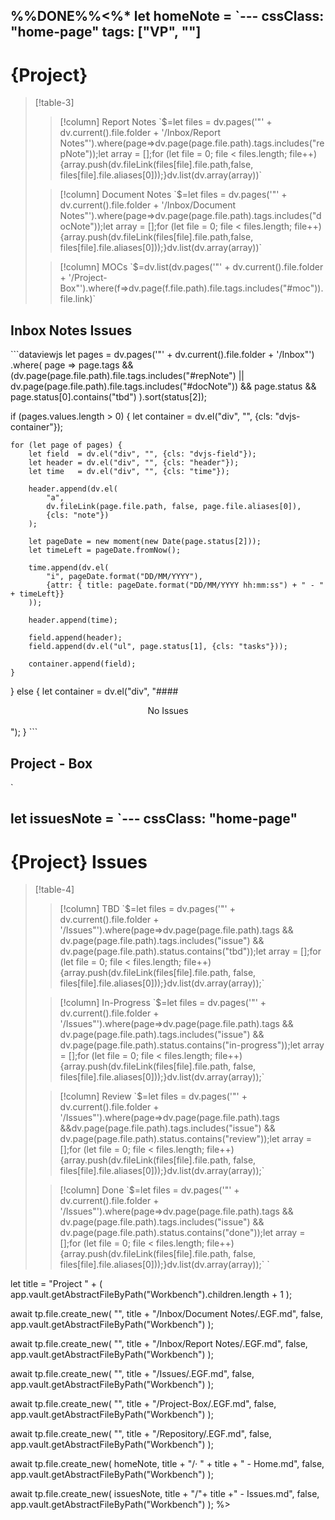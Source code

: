 %%DONE%%<%*
let homeNote = `---
cssClass: "home-page"
tags: ["VP", ""]
---

# {Project}

> [!table-3]
>
> > [!column] Report Notes
> > \`$=let files = dv.pages('"' + dv.current().file.folder + '/Inbox/Report Notes"').where(page=>dv.page(page.file.path).tags.includes("repNote"));let array = [];for (let file = 0; file < files.length; file++) {array.push(dv.fileLink(files[file].file.path,false, files[file].file.aliases[0]));}dv.list(dv.array(array))\`
>
> > [!column] Document Notes
> > \`$=let files = dv.pages('"' + dv.current().file.folder + '/Inbox/Document Notes"').where(page=>dv.page(page.file.path).tags.includes("docNote"));let array = [];for (let file = 0; file < files.length; file++) {array.push(dv.fileLink(files[file].file.path,false, files[file].file.aliases[0]));}dv.list(dv.array(array))\`
>
> > [!column] MOCs
> > \`$=dv.list(dv.pages('"' + dv.current().file.folder + '/Project-Box"').where(f=>dv.page(f.file.path).file.tags.includes("#moc")).file.link)\`

## Inbox Notes Issues

\`\`\`dataviewjs
let pages = dv.pages('"' + dv.current().file.folder + '/Inbox"')
	.where(
		page => page.tags && 
		(dv.page(page.file.path).file.tags.includes("#repNote") || 
		dv.page(page.file.path).file.tags.includes("#docNote")) &&
		page.status &&
		page.status[0].contains("tbd")
	).sort(status[2]);

if (pages.values.length > 0) {
	let container = dv.el("div", "", {cls: "dvjs-container"});
	
	for (let page of pages) {
		let field  = dv.el("div", "", {cls: "dvjs-field"});
		let header = dv.el("div", "", {cls: "header"});
		let time   = dv.el("div", "", {cls: "time"});
	
		header.append(dv.el(
			"a",
			dv.fileLink(page.file.path, false, page.file.aliases[0]),
			{cls: "note"})
		);
	
		let pageDate = new moment(new Date(page.status[2]));
		let timeLeft = pageDate.fromNow();
		
		time.append(dv.el(
			"i", pageDate.format("DD/MM/YYYY"),
			{attr: { title: pageDate.format("DD/MM/YYYY hh:mm:ss") + " - " + timeLeft}}
		));
	
		header.append(time);
	
		field.append(header);
		field.append(dv.el("ul", page.status[1], {cls: "tasks"}));
		
		container.append(field);
	}
} else {
	let container = dv.el("div", "#### <center>No Issues</center><br>");
}
\`\`\`

## Project - Box
`

let issuesNote = `---
cssClass: "home-page"
---

# {Project} Issues

> [!table-4]
> 
> > [!column] TBD
> > \`$=let files = dv.pages('"' + dv.current().file.folder + '/Issues"').where(page=>dv.page(page.file.path).tags && dv.page(page.file.path).tags.includes("issue") && dv.page(page.file.path).status.contains("tbd"));let array = [];for (let file = 0; file < files.length; file++) {array.push(dv.fileLink(files[file].file.path, false, files[file].file.aliases[0]));}dv.list(dv.array(array));\`
> 
> > [!column] In-Progress
> > \`$=let files = dv.pages('"' + dv.current().file.folder + '/Issues"').where(page=>dv.page(page.file.path).tags && dv.page(page.file.path).tags.includes("issue") && dv.page(page.file.path).status.contains("in-progress"));let array = [];for (let file = 0; file < files.length; file++) {array.push(dv.fileLink(files[file].file.path, false, files[file].file.aliases[0]));}dv.list(dv.array(array));\`
>
> > [!column] Review
> > \`$=let files = dv.pages('"' + dv.current().file.folder + '/Issues"').where(page=>dv.page(page.file.path).tags &&dv.page(page.file.path).tags.includes("issue") && dv.page(page.file.path).status.contains("review"));let array = [];for (let file = 0; file < files.length; file++) {array.push(dv.fileLink(files[file].file.path, false, files[file].file.aliases[0]));}dv.list(dv.array(array));\`
> 
> > [!column] Done
> > \`$=let files = dv.pages('"' + dv.current().file.folder + '/Issues"').where(page=>dv.page(page.file.path).tags && dv.page(page.file.path).tags.includes("issue") && dv.page(page.file.path).status.contains("done"));let array = [];for (let file = 0; file < files.length; file++) {array.push(dv.fileLink(files[file].file.path, false, files[file].file.aliases[0]));}dv.list(dv.array(array));\`
`

let title = "Project " + (
	app.vault.getAbstractFileByPath("Workbench").children.length + 1
);

await tp.file.create_new(
	"",
	title + "/Inbox/Document Notes/.EGF.md",
	false,
	app.vault.getAbstractFileByPath("Workbench")
);

await tp.file.create_new(
	"",
	title + "/Inbox/Report Notes/.EGF.md",
	false,
	app.vault.getAbstractFileByPath("Workbench")
);

await tp.file.create_new(
	"",
	title + "/Issues/.EGF.md",
	false,
	app.vault.getAbstractFileByPath("Workbench")
);

await tp.file.create_new(
	"",
	title + "/Project-Box/.EGF.md",
	false,
	app.vault.getAbstractFileByPath("Workbench")
);

await tp.file.create_new(
	"",
	title + "/Repository/.EGF.md",
	false,
	app.vault.getAbstractFileByPath("Workbench")
);

await tp.file.create_new(
	homeNote,
	title + "/· " + title + " - Home.md",
	false,
	app.vault.getAbstractFileByPath("Workbench")
);

await tp.file.create_new(
	issuesNote,
	title + "/"+ title +" - Issues.md",
	false,
	app.vault.getAbstractFileByPath("Workbench")
);
%>